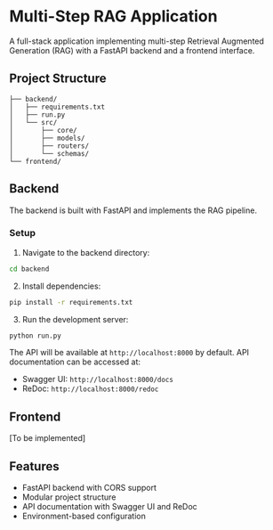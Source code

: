 # Multi-Step RAG Application

A full-stack application implementing multi-step Retrieval Augmented Generation (RAG) with a FastAPI backend and a frontend interface.

## Project Structure

```
├── backend/
│   ├── requirements.txt
│   ├── run.py
│   └── src/
│       ├── core/
│       ├── models/
│       ├── routers/
│       └── schemas/
└── frontend/
```

## Backend

The backend is built with FastAPI and implements the RAG pipeline.

### Setup

1. Navigate to the backend directory:

```bash
cd backend
```

2. Install dependencies:

```bash
pip install -r requirements.txt
```

3. Run the development server:

```bash
python run.py
```

The API will be available at `http://localhost:8000` by default. API documentation can be accessed at:

- Swagger UI: `http://localhost:8000/docs`
- ReDoc: `http://localhost:8000/redoc`

## Frontend

[To be implemented]

## Features

- FastAPI backend with CORS support
- Modular project structure
- API documentation with Swagger UI and ReDoc
- Environment-based configuration
